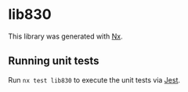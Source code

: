 # lib830

This library was generated with [Nx](https://nx.dev).

## Running unit tests

Run `nx test lib830` to execute the unit tests via [Jest](https://jestjs.io).
